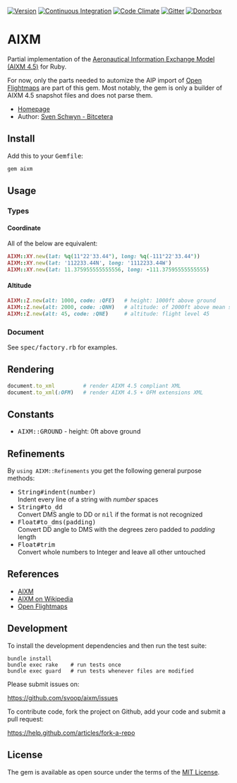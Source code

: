 [![Version](https://img.shields.io/gem/v/aixm.svg?style=flat)](https://rubygems.org/gems/aixm)
[![Continuous Integration](https://img.shields.io/travis/svoop/aixm/master.svg?style=flat)](https://travis-ci.org/svoop/aixm)
[![Code Climate](https://img.shields.io/codeclimate/github/svoop/aixm.svg?style=flat)](https://codeclimate.com/github/svoop/aixm)
[![Gitter](https://img.shields.io/gitter/room/svoop/aixm.svg?style=flat)](https://gitter.im/svoop/aixm)
[![Donorbox](https://img.shields.io/badge/donate-on_donorbox-yellow.svg)](https://donorbox.org/bitcetera)

# AIXM

Partial implementation of the [Aeronautical Information Exchange Model (AIXM 4.5)](http://aixm.aero)
for Ruby.

For now, only the parts needed to automize the AIP import of [Open Flightmaps](https://openflightmaps.org)
are part of this gem. Most notably, the gem is only a builder of AIXM 4.5
snapshot files and does not parse them.

* [Homepage](https://github.com/svoop/aixm)
* Author: [Sven Schwyn - Bitcetera](http://www.bitcetera.com)

## Install

Add this to your <tt>Gemfile</tt>:

```ruby
gem aixm
```

## Usage

### Types

#### Coordinate

All of the below are equivalent:

```ruby
AIXM::XY.new(lat: %q(11°22'33.44"), long: %q(-111°22'33.44"))
AIXM::XY.new(lat: '112233.44N', long: '1112233.44W')
AIXM::XY.new(lat: 11.375955555555556, long: -111.37595555555555)
```

#### Altitude

```ruby
AIXM::Z.new(alt: 1000, code: :QFE)   # height: 1000ft above ground
AIXM::Z.new(alt: 2000, code: :QNH)   # altitude: of 2000ft above mean sea level
AIXM::Z.new(alt: 45, code: :QNE)     # altitude: flight level 45
```

### Document

See <tt>spec/factory.rb</tt> for examples.

## Rendering

```ruby
document.to_xml         # render AIXM 4.5 compliant XML
document.to_xml(:OFM)   # render AIXM 4.5 + OFM extensions XML
```

## Constants

* <tt>AIXM::GROUND</tt> - height: 0ft above ground

## Refinements

By `using AIXM::Refinements` you get the following general purpose methods:

* <tt>String#indent(number)</tt><br>Indent every line of a string with *number* spaces
* <tt>String#to_dd</tt><br>Convert DMS angle to DD or <tt>nil</tt> if the format is not recognized
* <tt>Float#to_dms(padding)</tt><br>Convert DD angle to DMS with the degrees zero padded to *padding* length
* <tt>Float#trim</tt><br>Convert whole numbers to Integer and leave all other untouched

## References

* [AIXM](http://aixm.aero)
* [AIXM on Wikipedia](https://en.wikipedia.org/wiki/AIXM)
* [Open Flightmaps](https://openflightmaps.org)

## Development

To install the development dependencies and then run the test suite:

```
bundle install
bundle exec rake    # run tests once
bundle exec guard   # run tests whenever files are modified
```

Please submit issues on:

https://github.com/svoop/aixm/issues

To contribute code, fork the project on Github, add your code and submit a
pull request:

https://help.github.com/articles/fork-a-repo

## License

The gem is available as open source under the terms of the [MIT License](http://opensource.org/licenses/MIT).
